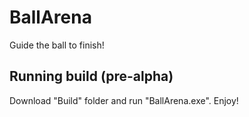 # BallArena
Guide the ball to finish!

## Running build (pre-alpha)
Download "Build" folder and run "BallArena.exe". Enjoy!
